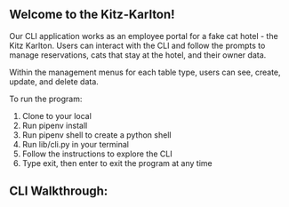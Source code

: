 ## Welcome to the Kitz-Karlton!

Our CLI application works as an employee portal for a fake cat hotel - the Kitz Karlton. Users can interact with the CLI and follow the prompts to manage reservations, cats that stay at the hotel, and their owner data. 

Within the management menus for each table type, users can see, create, update, and delete data. 

To run the program:
1. Clone to your local
2. Run pipenv install
3. Run pipenv shell to create a python shell
4. Run lib/cli.py in your terminal
5. Follow the instructions to explore the CLI
6. Type exit, then enter to exit the program at any time

## CLI Walkthrough:



